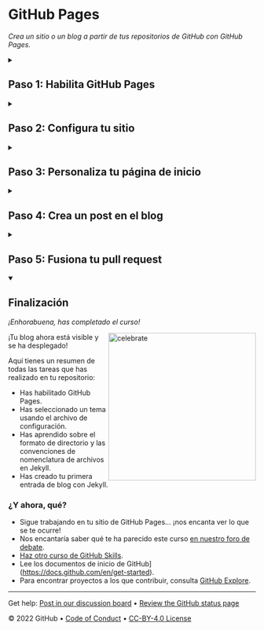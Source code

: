 <!--
  <<< Author notes: Header of the course >>>
  Include a 1280×640 image, course title in sentence case, and a concise description in emphasis.
  In your repository settings: enable template repository, add your 1280×640 social image, auto delete head branches.
  Add your open source license, GitHub uses Creative Commons Attribution 4.0 International.
-->

# GitHub Pages

_Crea un sitio o un blog a partir de tus repositorios de GitHub con GitHub Pages._

<!--
  <<< Author notes: Start of the course >>>
  Include start button, a note about Actions minutes,
  and tell the learner why they should take the course.
  Each step should be wrapped in <details>/<summary>, with an `id` set.
  The start <details> should have `open` as well.
  Do not use quotes on the <details> tag attributes.
-->

<!--step0

Con GitHub Pages, puedes alojar blogs de proyectos, documentación, currículos, portafolios o cualquier otro contenido estático que desees. Tu repositorio de GitHub puede convertirse fácilmente en su propio sitio web. En este curso, te mostraremos cómo configurar tu propio sitio o blog utilizando GitHub Pages.

- **A quién va dirigido**: Principiantes, estudiantes, gestores de proyectos, pequeñas empresas.
- **Qué aprenderás**: Cómo construir un sitio web usando GitHub Pages.
- **Qué construirás**: Construiremos un sitio simple de GitHub Pages con un blog. Usaremos [Jekyll](https://jekyllrb.com), un generador de sitios estáticos.
- **Requisitos**: Si necesitas aprender sobre ramas, commits y pull requests, toma primero [Introducción a GitHub](https://github.com/DeustoKom/introduccion-a-github). Para saber más acerca de cómo formatear tu contenido usando Markdown, sigue [Comunicar usando Markdown](https://github.com/DeustoKom/comunicar-usando-markdown).
- **Cuánto tiempo**: Este curso consta de cinco pasos y tardarás menos de una hora en completarlo.

## Cómo empezar este curso

1. Encima de estas instrucciones, haz clic con el botón derecho del ratón en **Use this template** y abre el enlace en una nueva pestaña.<br />
   ![Use this template](https://user-images.githubusercontent.com/1221423/169618716-fb17528d-f332-4fc5-a11a-eaa23562665e.png)
2. En la nueva pestaña, sigue las indicaciones para crear un nuevo repositorio.
   - En **Owner**, elije tu cuenta personal para alojar el repositorio.
   - Recomendamos crear un repositorio público - los repositorios privados [utilizarán minutos de Acciones](https://docs.github.com/en/billing/managing-billing-for-github-actions/about-billing-for-github-actions).
   ![Create a new repository](https://user-images.githubusercontent.com/1221423/169618722-406dc508-add4-4074-83f0-c7a7ad87f6f3.png)
3. Una vez creado tu nuevo repositorio, espera unos 20 segundos y actualiza la página. Sigue las instrucciones paso a paso en el README del nuevo repositorio.

endstep0-->

<!--
  <<< Author notes: Step 1 >>>
  Choose 3-5 steps for your course.
  The first step is always the hardest, so pick something easy!
  Link to docs.github.com for further explanations.
  Encourage users to open new tabs for steps!
-->

<details id=1>
<summary><h2>Paso 1: Habilita GitHub Pages</h2></summary>

_¡Bienvenida/o a GitHub Pages y Jekyll :tada:!_

El primer paso es habilitar GitHub Pages en este [repositorio](https://docs.github.com/en/get-started/quickstart/github-glossary#repository). Cuando habilitas GitHub Pages en un repositorio, GitHub toma el contenido que está en la rama principal `main` y publica una página web basada en su contenido.

### :keyboard: Actividad: Habilita GitHub Pages

1. Abre una nueva pestaña del navegador, y trabaja en los pasos de tu segunda pestaña mientras lees las instrucciones en esta pestaña.
1. Debajo del nombre de tu repositorio, haga clic en **Settings**.
1. Haz clic en **Pages**, en la sección "GitHub Pages", utiliza el desplegable **Source**, y luego selecciona **main branch**.
1. Espera alrededor de _un minuto_, luego actualiza esta página para el siguiente paso.
   > Al activar GitHub Pages se crea un despliegue (o _deploy_) de tu repositorio. Las acciones de GitHub pueden tardar hasta un minuto en responder mientras se espera el despliegue. Los próximos pasos serán de unos 20 segundos; este primer paso es más lento.

</details>

<!--
  <<< Author notes: Step 2 >>>
  Start this step by acknowledging the previous step.
  Define terms and link to docs.github.com.
  Historic note: previous version checked for empty pull request, changed to the correct theme `minima`.
-->

<details id=2>
<summary><h2>Paso 2: Configura tu sitio</h2></summary>

_¡Has habilitado GitHub Pages!_ :tada:

Trabajaremos en una rama, `my-pages`, que hemos creado para ti para que este sitio se vea bien. :sparkle:

Jekyll utiliza un archivo titulado `_config.yml` para almacenar la configuración de tu sitio, tu tema, y el contenido reutilizable como el título de tu sitio y la dirección de GitHub. Puedes consultar el archivo `_config.yml` en la pestaña **Code** de tu repositorio.

Tenemos que utilizar un tema preparado para blogs. Para esta actividad, utilizaremos un tema llamado "minima".

### :keyboard: Actividad: Configura tu sitio

1. Busca el archivo `_config.yml` en la rama `my-pages`.
1. En la esquina superior derecha, abre el editor de archivos.
1. Añade un `theme:` establecido en **minima** para que aparezca en el archivo `_config.yml` como se indica a continuación:
    ```yml
    theme: minima
    ```
1. (Opcional) Puedes modificar las otras variables de configuración como `title:`, `author:`, y `description:` para personalizar aún más tu sitio.
1. Confirma los cambios.
1. Espera unos 20 segundos y actualiza esta página para el siguiente paso.

</details>

<!--
  <<< Author notes: Step 3 >>>
  Start this step by acknowledging the previous step.
  Define terms and link to docs.github.com.
  Historic note: previous version checked the homepage content was not empty.
-->

<details id=3>
<summary><h2>Paso 3: Personaliza tu página de inicio</h2></summary>

_¡Buen trabajo estableciendo el tema! :sparkles:_

Puedes personalizar tu página de inicio añadiendo contenido a un archivo `index.md` o al archivo `README.md`. GitHub Pages busca primero un archivo `index.md`. Tu repositorio tiene un archivo `index.md`, por lo que podemos actualizarlo para incluir tu contenido personalizado.

### :keyboard: Actividad: Crea tu página de inicio

1. Busca el archivo `index.md` en la rama `my-pages`.
1. En la esquina superior derecha, abre el editor de archivos.
1. Escribe el contenido que deseas mostrar en tu página de inicio. Puedes utilizar el formato Markdown en esta página.
1. (Opcional) También puedes modificar `title:` o simplemente ignorarlo por ahora. Lo discutiremos en el siguiente paso.
1. Confirma tus cambios en la rama `my-pages`.
1. Espera unos 20 segundos y actualiza esta página para el siguiente paso.

</details>

<!--
  <<< Author notes: Step 4 >>>
  Start this step by acknowledging the previous step.
  Define terms and link to docs.github.com.
  Historic note: previous version checked the file path. Previous version checked the front matter formatting.
-->

<details id=4>
<summary><h2>Paso 4: Crea un post en el blog</h2></summary>

_¡Tu página de inicio se ve genial! :cowboy_hat_face:_

GitHub Pages utiliza Jekyll. En Jekyll, podemos crear un blog utilizando archivos con nombres específicos y _frontmatter_ o cabeceras de archivo. Los archivos deben llamarse `_posts/AAAA-MM-DD-title.md`. También debes incluir `title` y `date` en tu _frontmatter_.

**¿Qué es el _frontmatter_?** La sintaxis que usan los archivos Jekyll se llama YAML frontmatter. Va en la parte superior de su archivo y se parece a esto:


```yml
---
title: "Bienvenida/o a mi blog"
date: 2022-11-03
---
```

Para más información sobre la configuración del _frontmatter_, consulta la [documentación de _frontmatter_ en Jekyll](https://jekyllrb.com/docs/frontmatter/).

### :keyboard: Actividad: Crea un post

1. Navega hasta la rama `my-pages`.
1. Haz clic en el menú desplegable `Add file` y luego en `Create new file`.
1. Nombra el archivo `_posts/AAAA-MM-DD-title.md`.
1. Sustituye el `AAAA-MM-DD` por la fecha de hoy, y cambia el `title` de tu primera entrada del blog si lo deseas.
   > Si editas el título, asegúrate de que hay guiones entre las palabras.
   > Si la fecha de la entrada de tu blog no sigue la convención de fechas correcta, recibirás un error y tu sitio no se construirá. Para obtener más información, consulta "[Error en la creación de la página: fecha de publicación no válida](https://docs.github.com/en/pages/setting-up-a-github-pages-site-with-jekyll/troubleshooting-jekyll-build-errors-for-github-pages-sites)".
1. Escribe el siguiente contenido en la parte superior de la entrada de tu blog:
   ```yaml
   ---
   title: "TU TÍTULO"
   date: AAAA-MM-DD
   ---
   ```
1. Sustituye "TU TÍTULO" por el título de tu entrada en el blog.
1. Sustituye "AAAA-MM-DD" por la fecha de hoy.
1. Escribe un borrador rápido de tu entrada en el blog. Recuerda que siempre puedes editarlo más tarde.
1. Confirma los cambios en tu rama.
1. Espera unos 20 segundos y actualiza esta página para el siguiente paso.

</details>

<!--
  <<< Author notes: Step 5 >>>
  Start this step by acknowledging the previous step.
  Define terms and link to docs.github.com.
-->

<details id=5>
<summary><h2>Paso 5: Fusiona tu pull request</h2></summary>

_¡Buen trabajo :heart:! Todo el mundo podrá leer tu blog en un momento..._

Ahora puedes [fusionar](https://docs.github.com/en/get-started/quickstart/github-glossary#merge) tu pull request.

### :keyboard: Actividad: Fusiona tu pull request

1. Haz clic en **Merge pull request**.
1. Elimina la rama `my-pages` (opcional).
1. Espera unos 20 segundos y actualiza esta página para el siguiente paso.

</details>

<!--
  <<< Author notes: Finish >>>
  Review what we learned, ask for feedback, provide next steps.
-->

<details id=X open>
<summary><h2>Finalización</h2></summary>

_¡Enhorabuena, has completado el curso!_

<img src=https://octodex.github.com/images/constructocat2.jpg alt=celebrate width=300 align=right>

¡Tu blog ahora está visible y se ha desplegado!

Aquí tienes un resumen de todas las tareas que has realizado en tu repositorio:

- Has habilitado GitHub Pages.
- Has seleccionado un tema usando el archivo de configuración.
- Has aprendido sobre el formato de directorio y las convenciones de nomenclatura de archivos en Jekyll.
- Has creado tu primera entrada de blog con Jekyll.

### ¿Y ahora, qué?

- Sigue trabajando en tu sitio de GitHub Pages... ¡nos encanta ver lo que se te ocurre!
- Nos encantaría saber qué te ha parecido este curso [en nuestro foro de debate](https://github.com/skills/.github/discussions).
- [Haz otro curso de GitHub Skills](https://github.com/skills).
- Lee los documentos de inicio de GitHub](https://docs.github.com/en/get-started).
- Para encontrar proyectos a los que contribuir, consulta [GitHub Explore](https://github.com/explore).

</details>

<!--
  <<< Author notes: Footer >>>
  Add a link to get support, GitHub status page, code of conduct, license link.
-->

---

Get help: [Post in our discussion board](https://github.com/skills/.github/discussions) &bull; [Review the GitHub status page](https://www.githubstatus.com/)

&copy; 2022 GitHub &bull; [Code of Conduct](https://www.contributor-covenant.org/version/2/1/code_of_conduct/code_of_conduct.md) &bull; [CC-BY-4.0 License](https://creativecommons.org/licenses/by/4.0/legalcode)
